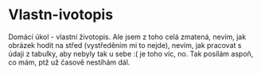 # Vlastn-ivotopis
Domácí úkol - vlastní životopis. Ale jsem z toho celá zmatená, nevím, jak obrázek hodit na střed (vystředěním mi to nejde), nevím, jak pracovat s údaji z tabulky, aby nebyly tak u sebe :( je toho víc, no. Tak posílám aspoň, co mám, ptž už časově nestíhám dál. 
